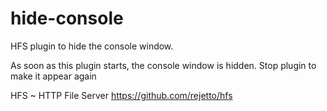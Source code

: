 # hide-console

HFS plugin to hide the console window.

As soon as this plugin starts, the console window is hidden. Stop plugin to make it appear again

HFS ~ HTTP File Server https://github.com/rejetto/hfs
